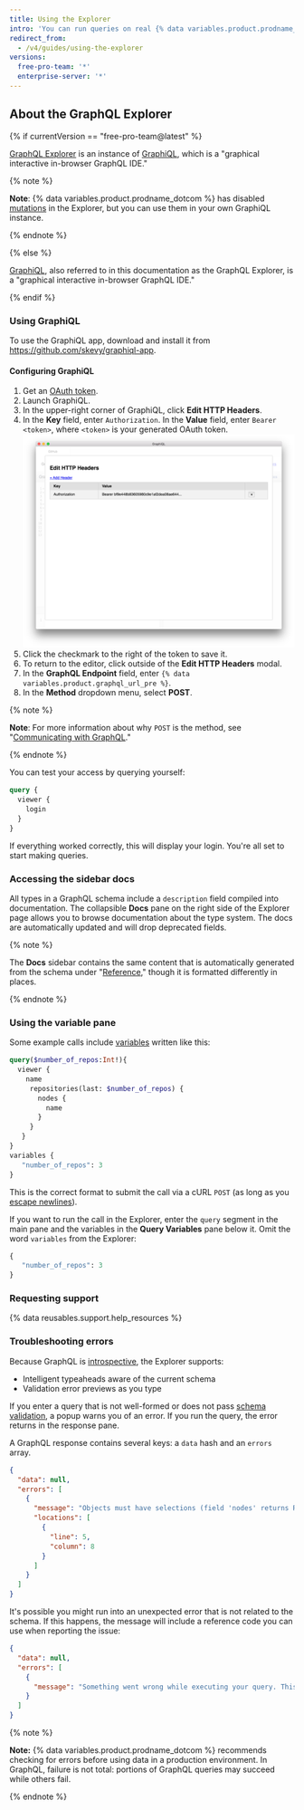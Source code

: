 ```yaml
---
title: Using the Explorer
intro: 'You can run queries on real {% data variables.product.prodname_dotcom %} data using the GraphQL Explorer, an integrated development environment in your browser that includes docs, syntax highlighting, and validation errors.'
redirect_from:
  - /v4/guides/using-the-explorer
versions:
  free-pro-team: '*'
  enterprise-server: '*'
---
```


## About the GraphQL Explorer

{% if currentVersion == "free-pro-team@latest" %}

[GraphQL Explorer](/v4/explorer) is an instance of [GraphiQL](https://github.com/graphql/graphiql), which is a "graphical interactive in-browser GraphQL IDE."

{% note %}

**Note**: {% data variables.product.prodname_dotcom %} has disabled [mutations](/v4/mutation/) in the Explorer, but you can use them in your own GraphiQL instance.

{% endnote %}

{% else %}

[GraphiQL](https://github.com/graphql/graphiql), also referred to in this documentation as the GraphQL Explorer, is a "graphical interactive in-browser GraphQL IDE."

{% endif %}

### Using GraphiQL

To use the GraphiQL app, download and install it from https://github.com/skevy/graphiql-app.

#### Configuring GraphiQL

1. Get an [OAuth token](/v4/guides/forming-calls#authenticating-with-graphql).
1. Launch GraphiQL.
1. In the upper-right corner of GraphiQL, click **Edit HTTP Headers**.
1. In the **Key** field, enter `Authorization`. In the **Value** field, enter `Bearer <token>`, where `<token>` is your generated OAuth token.
![graphiql headers](/assets/images/developer/graphiql-headers.png)
1. Click the checkmark to the right of the token to save it.
1. To return to the editor, click outside of the **Edit HTTP Headers** modal.
1. In the **GraphQL Endpoint** field, enter `{% data variables.product.graphql_url_pre %}`.
1. In the **Method** dropdown menu, select **POST**.

{% note %}

**Note**: For more information about why `POST` is the method, see "[Communicating with GraphQL](/v4/guides/forming-calls#communicating-with-graphql)."

{% endnote %}

You can test your access by querying yourself:

```graphql
query {
  viewer {
    login
  }
}
```

If everything worked correctly, this will display your login. You're all set to start making queries.

### Accessing the sidebar docs

All types in a GraphQL schema include a `description` field compiled into documentation. The collapsible **Docs** pane on the right side of the Explorer page allows you to browse documentation about the type system. The docs are automatically updated and will drop deprecated fields.

{% note %}

The **Docs** sidebar contains the same content that is automatically generated from the schema under "[Reference](/v4/)," though it is formatted differently in places.

{% endnote %}

### Using the variable pane

Some example calls include [variables](/v4/guides/forming-calls#working-with-variables) written like this:

```graphql
query($number_of_repos:Int!){
  viewer {
    name
     repositories(last: $number_of_repos) {
       nodes {
         name
       }
     }
   }
}
variables {
   "number_of_repos": 3
}
```

This is the correct format to submit the call via a cURL `POST` (as long as you [escape newlines](/v4/guides/forming-calls#communicating-with-graphql)).

If you want to run the call in the Explorer, enter the `query` segment in the main pane and the variables in the **Query Variables** pane below it. Omit the word `variables` from the Explorer:

```graphql
{
   "number_of_repos": 3
}
```

### Requesting support

{% data reusables.support.help_resources %}

### Troubleshooting errors

Because GraphQL is [introspective](/v4/guides/intro-to-graphql#discovering-the-graphql-api), the Explorer supports:

* Intelligent typeaheads aware of the current schema
* Validation error previews as you type

If you enter a query that is not well-formed or does not pass [schema validation](/v4/guides/intro-to-graphql#schema), a popup warns you of an error. If you run the query, the error returns in the response pane.

A GraphQL response contains several keys: a `data` hash and an `errors` array.

```json
{
  "data": null,
  "errors": [
    {
      "message": "Objects must have selections (field 'nodes' returns Repository but has no selections)",
      "locations": [
        {
          "line": 5,
          "column": 8
        }
      ]
    }
  ]
}
```

It's possible you might run into an unexpected error that is not related to the schema. If this happens, the message will include a reference code you can use when reporting the issue:

```json
{
  "data": null,
  "errors": [
    {
      "message": "Something went wrong while executing your query. This is most likely a GitHub bug. Please include \"7571:3FF6:552G94B:69F45B7:5913BBEQ\" when reporting this issue."
    }
  ]
}
```

{% note %}

**Note:** {% data variables.product.prodname_dotcom %} recommends checking for errors before using data in a production environment. In GraphQL, failure is not total: portions of GraphQL queries may succeed while others fail.

{% endnote %}
